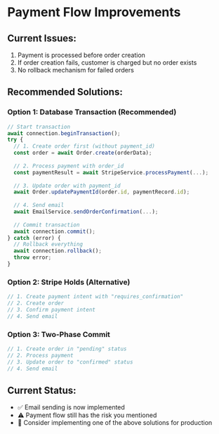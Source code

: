 # Payment Flow Improvements

## Current Issues:
1. Payment is processed before order creation
2. If order creation fails, customer is charged but no order exists
3. No rollback mechanism for failed orders

## Recommended Solutions:

### Option 1: Database Transaction (Recommended)
```javascript
// Start transaction
await connection.beginTransaction();
try {
  // 1. Create order first (without payment_id)
  const order = await Order.create(orderData);
  
  // 2. Process payment with order_id
  const paymentResult = await StripeService.processPayment(...);
  
  // 3. Update order with payment_id
  await Order.updatePaymentId(order.id, paymentRecord.id);
  
  // 4. Send email
  await EmailService.sendOrderConfirmation(...);
  
  // Commit transaction
  await connection.commit();
} catch (error) {
  // Rollback everything
  await connection.rollback();
  throw error;
}
```

### Option 2: Stripe Holds (Alternative)
```javascript
// 1. Create payment intent with "requires_confirmation"
// 2. Create order
// 3. Confirm payment intent
// 4. Send email
```

### Option 3: Two-Phase Commit
```javascript
// 1. Create order in "pending" status
// 2. Process payment
// 3. Update order to "confirmed" status
// 4. Send email
```

## Current Status:
- ✅ Email sending is now implemented
- ⚠️ Payment flow still has the risk you mentioned
- 🔧 Consider implementing one of the above solutions for production
